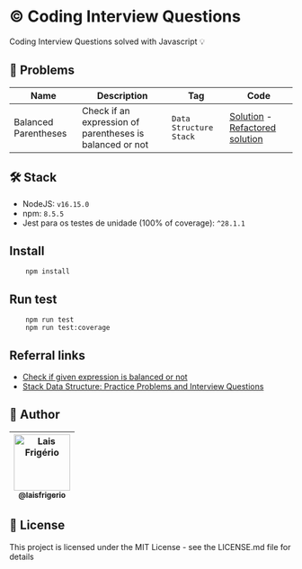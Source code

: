 # ©️ Coding Interview Questions

Coding Interview Questions solved with Javascript 💡

## 📝 Problems

| Name | Description | Tag | Code |
|---|---|---|---|
| Balanced Parentheses | Check if an expression of parentheses is balanced or not | `Data Structure` `Stack` | [Solution](./balanced-parentheses/bad-solution.js) - [Refactored solution](./balanced-parentheses/good-solution.js) |

## 🛠️ Stack

- NodeJS: `v16.15.0`
- npm: `8.5.5`
- Jest para os testes de unidade (100% of coverage): `^28.1.1`

## Install

```
    npm install
```

## Run test

```
    npm run test
    npm run test:coverage
```

## Referral links

- [Check if given expression is balanced or not](https://www.techiedelight.com/check-given-expression-balanced-expression-not/)
- [Stack Data Structure: Practice Problems and Interview Questions](https://medium.com/techie-delight/stack-data-structure-practice-problems-and-interview-questions-9f08a35a7f19)

## 👩 Author

| [<img src="https://avatars.githubusercontent.com/u/20709086?v=4" width="100px;" alt="Lais Frigério"/><br /><sub><b>@laisfrigerio</b></sub>](https://github.com/laisfrigerio)<br /> |
| :---: |

## 📄 License

This project is licensed under the MIT License - see the LICENSE.md file for details
